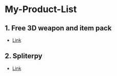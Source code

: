 # My-Product-List

## 1. Free 3D weapon and item pack

* [Link](https://tmshome.itch.io/freeweaponanditempack)

## 2. Spliterpy

* [Link](https://tmshome.itch.io/spliterpy)
